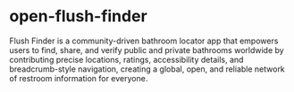 # open-flush-finder
Flush Finder is a community-driven bathroom locator app that empowers users to find, share, and verify public and private bathrooms worldwide by contributing precise locations, ratings, accessibility details, and breadcrumb-style navigation, creating a global, open, and reliable network of restroom information for everyone.
